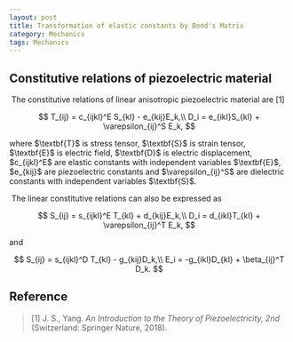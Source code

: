 ```yaml
---
layout: post
title: Transformation of elastic constants by Bond's Matrix	
category: Mechanics
tags: Mechanics
---
```


## Constitutive relations of piezoelectric material

​		The constitutive relations of linear anisotropic piezoelectric material are [1]  
<div class="text-align-center">

$$
T_{ij} = c_{ijkl}^E S_{kl} - e_{kij}E_k,\\
D_i = e_{ikl}S_{kl} + \varepsilon_{ij}^S E_k,
$$
</div>
where $\textbf{T}$ is stress tensor, $\textbf{S}$  is strain tensor, $\textbf{E}$ is electric field, $\textbf{D}$ is electric displacement,  $c_{ijkl}^E$ are elastic constants with independent variables $\textbf{E}$, $e_{kij}$ are piezoelectric constants and $\varepsilon_{ij}^S$ are dielectric constants with independent variables $\textbf{S}$.  

​		The linear constitutive relations can also be expressed as  

<div class="text-align-center">

$$
S_{ij} = s_{ijkl}^E T_{kl} + d_{kij}E_k,\\
D_i = d_{ikl}T_{kl} + \varepsilon_{ij}^T E_k,
$$
</div>

and  

<div class="text-align-center">

$$
S_{ij} = s_{ijkl}^D T_{kl} - g_{kij}D_k,\\
E_i = -g_{ikl}D_{kl} + \beta_{ij}^T D_k.
$$
</div>

## Reference

> [1] J. S., Yang. *An Introduction to the Theory of Piezoelectricity, 2nd* (Switzerland: Springer Nature, 2018). 
>
> 